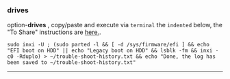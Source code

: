 ### drives
option-**drives** , copy/paste and execute via `terminal` the `indented` below, the "To Share" instructions are [here.](https://github.com/two-dogs/the-kennel/wiki/trouble-shoot-history#to-share).

`sudo inxi -U ; (sudo parted -l && [ -d /sys/firmware/efi ] && echo "EFI boot on HDD" || echo "Legacy boot on HDD" && lsblk -fm && inxi -c0 -Rduplo) > ~/trouble-shoot-history.txt && echo "Done, the log has been saved to ~/trouble-shoot-history.txt"`

***
